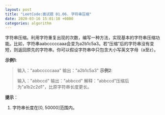 ```yaml
---
layout: post
title: "LeetCode:面试题 01.06. 字符串压缩"
date: 2020-03-16 15:01:18 +0800
categories: algorithm
---
```

字符串压缩。利用字符重复出现的次数，编写一种方法，实现基本的字符串压缩功能。比如，字符串aabcccccaaa会变为a2b1c5a3。若“压缩”后的字符串没有变短，则返回原先的字符串。你可以假设字符串中只包含大小写英文字母（a至z）。

**示例1**:
>
> 输入："aabcccccaaa"
> 输出："a2b1c5a3"
**示例2**:
>
> 输入："abbccd"
> 输出："abbccd"
> 解释："abbccd"压缩后为"a1b2c2d1"，比原字符串长度更长。

**提示**：

1. 字符串长度在[0, 50000]范围内。
